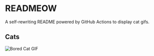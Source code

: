 # READMEOW

A self-rewriting README powered by GitHub Actions to display cat gifs.

## Cats

![Bored Cat GIF](https://media3.giphy.com/media/v1.Y2lkPTlhY2QwMmRhZmNpaDg5NXdiemF4cHNzazhwOGU0MXBtYXdhazZudmdsNWRzcnBldCZlcD12MV9naWZzX3NlYXJjaCZjdD1n/mlvseq9yvZhba/200.gif)
